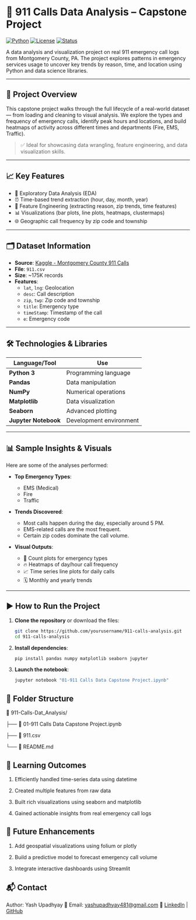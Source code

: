 # 🚨 911 Calls Data Analysis – Capstone Project

[![Python](https://img.shields.io/badge/Python-3.8%2B-blue?logo=python)](https://www.python.org/)
[![License](https://img.shields.io/badge/License-MIT-green.svg)](https://opensource.org/licenses/MIT)
[![Status](https://img.shields.io/badge/Project-Complete-brightgreen.svg)]()

A data analysis and visualization project on real 911 emergency call logs from Montgomery County, PA. The project explores patterns in emergency services usage to uncover key trends by reason, time, and location using Python and data science libraries.

---

## 📂 Project Overview

This capstone project walks through the full lifecycle of a real-world dataset — from loading and cleaning to visual analysis. We explore the types and frequency of emergency calls, identify peak hours and locations, and build heatmaps of activity across different times and departments (Fire, EMS, Traffic).

> ✅ Ideal for showcasing data wrangling, feature engineering, and data visualization skills.

---

## 📈 Key Features

- 📌 Exploratory Data Analysis (EDA)
- ⏰ Time-based trend extraction (hour, day, month, year)
- 🧠 Feature Engineering (extracting reason, zip trends, time features)
- 📊 Visualizations (bar plots, line plots, heatmaps, clustermaps)
- 🌐 Geographic call frequency by zip code and township

---

## 🗂️ Dataset Information

- **Source**: [Kaggle - Montgomery County 911 Calls](https://www.kaggle.com/datasets/mchirico/montcoalert)
- **File**: `911.csv`
- **Size**: ~175K records
- **Features**:
  - `lat`, `lng`: Geolocation
  - `desc`: Call description
  - `zip`, `twp`: Zip code and township
  - `title`: Emergency type
  - `timeStamp`: Timestamp of the call
  - `e`: Emergency code

---

## 🛠️ Technologies & Libraries

| Language/Tool | Use |
|---------------|-----|
| **Python 3**  | Programming language |
| **Pandas**    | Data manipulation |
| **NumPy**     | Numerical operations |
| **Matplotlib**| Data visualization |
| **Seaborn**   | Advanced plotting |
| **Jupyter Notebook** | Development environment |

---

## 📊 Sample Insights & Visuals

Here are some of the analyses performed:

- **Top Emergency Types**:
  - EMS (Medical)
  - Fire
  - Traffic

- **Trends Discovered**:
  - Most calls happen during the day, especially around 5 PM.
  - EMS-related calls are the most frequent.
  - Certain zip codes dominate the call volume.

- **Visual Outputs**:
  - 🔵 Count plots for emergency types
  - 🔥 Heatmaps of day/hour call frequency
  - 📈 Time series line plots for daily calls
  - 🗓️ Monthly and yearly trends

---

## ▶️ How to Run the Project

1. **Clone the repository** or download the files:
   ```bash
   git clone https://github.com/yourusername/911-calls-analysis.git
   cd 911-calls-analysis
   ```
2. **Install dependencies**:
   ```bash
   pip install pandas numpy matplotlib seaborn jupyter
   ```
3. **Launch the notebook**:
   ```bash
   jupyter notebook "01-911 Calls Data Capstone Project.ipynb"
   ```
## 📘 Folder Structure
📁 911-Calls-Dat_Analysis/

├── 📄 01-911 Calls Data Capstone Project.ipynb

├── 📄 911.csv

└── 📄 README.md

## 🎯 Learning Outcomes
1. Efficiently handled time-series data using datetime

2. Created multiple features from raw data

3. Built rich visualizations using seaborn and matplotlib

4. Gained actionable insights from real emergency call logs

## 🔖 Future Enhancements
1. Add geospatial visualizations using folium or plotly

2. Build a predictive model to forecast emergency call volume

3. Integrate interactive dashboards using Streamlit

## 📬 Contact
Author: Yash Upadhyay
📧 Email: yashupadhyay481@gmail.com
🔗 [LinkedIn](www.linkedin.com/in/yash-upadhyay-309b44281) | [GitHub](https://github.com/yash6810)
